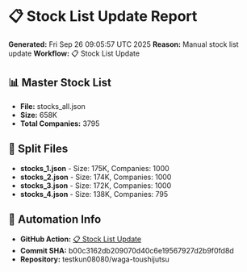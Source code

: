 # 📋 Stock List Update Report

**Generated:** Fri Sep 26 09:05:57 UTC 2025
**Reason:** Manual stock list update
**Workflow:** 📋 Stock List Update

## 📊 Master Stock List
- **File:** stocks_all.json
- **Size:** 658K
- **Total Companies:** 3795

## 📂 Split Files

- **stocks_1.json** - Size: 175K, Companies: 1000
- **stocks_2.json** - Size: 174K, Companies: 1000
- **stocks_3.json** - Size: 172K, Companies: 1000
- **stocks_4.json** - Size: 138K, Companies: 795

## 🤖 Automation Info
- **GitHub Action:** [📋 Stock List Update](https://github.com/testkun08080/waga-toushijutsu/actions/runs/18033226196)
- **Commit SHA:** b00c3162db209070d40c6e19567927d2b9f0fd8d
- **Repository:** testkun08080/waga-toushijutsu
